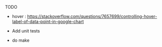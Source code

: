 

TODO 

- hover : https://stackoverflow.com/questions/7657699/controlling-hover-label-of-data-point-in-google-chart

- Add unit tests
- do make



